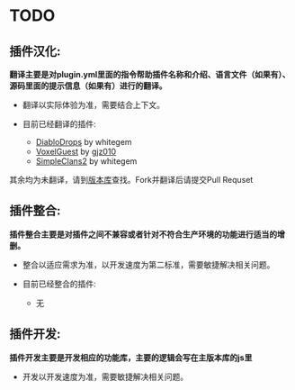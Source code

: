 TODO
====

插件汉化:
------------------------

__翻译主要是对plugin.yml里面的指令帮助插件名称和介绍、语言文件（如果有）、源码里面的提示信息（如果有）进行的翻译。__
 + 翻译以实际体验为准，需要结合上下文。

 + 目前已经翻译的插件:
   +  [DiabloDrops](https://github.com/Nekocraft/DiabloDrops) by whitegem
   +  [VoxelGuest](https://github.com/Nekocraft/VoxelGuest) by [gjz010](https://github.com/gjz010)
   +  [SimpleClans2](https://github.com/Nekocraft/SimpleClans2) by whitegem
 
其余均为未翻译，请到[版本库](https://github.com/Nekocraft)查找。Fork并翻译后请提交Pull Requset

插件整合:
------------------------

__插件整合主要是对插件之间不兼容或者针对不符合生产环境的功能进行适当的增删。__
 + 整合以适应需求为准，以开发速度为第二标准，需要敏捷解决相关问题。

 + 目前已经整合的插件:
   + 无

插件开发:
------------------------

__插件开发主要是开发相应的功能库，主要的逻辑会写在主版本库的js里__
 + 开发以开发速度为准，需要敏捷解决相关问题。
